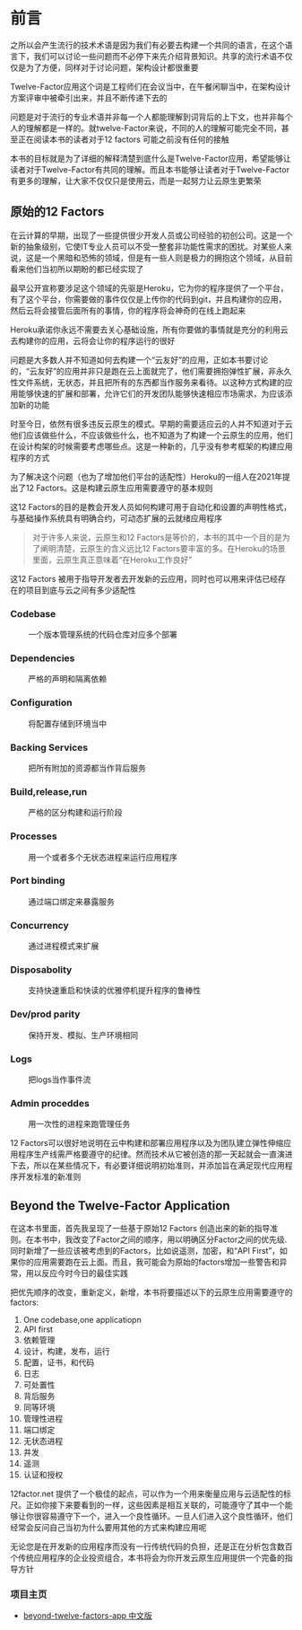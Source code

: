 # 前言

之所以会产生流行的技术术语是因为我们有必要去构建一个共同的语言，在这个语言下，我们可以讨论一些问题而不必停下来先介绍背景知识。共享的流行术语不仅仅是为了方便，同样对于讨论问题，架构设计都很重要

Twelve-Factor应用这个词是工程师们在会议当中，在午餐闲聊当中，在架构设计方案评审中被牵引出来，并且不断传递下去的

问题是对于流行的专业术语并非每一个人都能理解到词背后的上下文，也并非每个人的理解都是一样的。就twelve-Factor来说，不同的人的理解可能完全不同，甚至正在阅读本书的读者对于12 factors 可能之前没有任何的接触

本书的目标就是为了详细的解释清楚到底什么是Twelve-Factor应用，希望能够让读者对于Twelve-Factor有共同的理解。而且本书能够让读者对于Twelve-Factor有更多的理解，让大家不仅仅只是使用云，而是一起努力让云原生更繁荣

## 原始的12 Factors

在云计算的早期，出现了一些提供很少开发人员或公司经验的初创公司。这是一个新的抽象级别，它使IT专业人员可以不受一整套非功能性需求的困扰。对某些人来说，这是一个黑暗和恐怖的领域，但是有一些人则是极力的拥抱这个领域，从目前看来他们当初所以期盼的都已经实现了

最早公开宣称要涉足这个领域的先驱是Heroku，它为你的程序提供了一个平台，有了这个平台，你需要做的事件仅仅是上传你的代码到git，并且构建你的应用，然后云将会接管后面所有的事情，你的程序将会神奇的在线上跑起来


Heroku承诺你永远不需要去关心基础设施，所有你要做的事情就是充分的利用云去构建你的应用，云将会让你的程序运行的很好

问题是大多数人并不知道如何去构建一个“云友好”的应用，正如本书要讨论的，“云友好”的应用并非只是跑在云上面就完了，他们需要拥抱弹性扩展，非永久性文件系统，无状态，并且把所有的东西都当作服务来看待。以这种方式构建的应用能够快速的扩展和部署，允许它们的开发团队能够快速相应市场需求，为应该添加新的功能

时至今日，依然有很多违反云原生的模式。早期的需要适应云的人并不知道对于云他们应该做些什么，不应该做些什么，也不知道为了构建一个云原生的应用，他们在设计构架的时候需要考虑哪些点。这是一种新的，几乎没有参考框架的构建应用程序的方式

为了解决这个问题（也为了增加他们平台的适配性）Heroku的一组人在2021年提出了12 Factors。这是构建云原生应用需要遵守的基本规则

这12 Factors的目的是教会开发人员如何构建可用于自动化和设置的声明性格式，与基础操作系统具有明确合约，可动态扩展的云就绪应用程序

>对于许多人来说，云原生和12 Factors是等价的，本书的其中一个目的是为了阐明清楚，云原生的含义远比12 Factors要丰富的多。在Heroku的场景里面，云原生真正意味着“在Heroku工作良好”

这12 Factors 被用于指导开发者去开发新的云应用，同时也可以用来评估已经存在的项目到底与云之间有多少适配性

### Codebase
&ensp;&ensp;&ensp;&ensp; 一个版本管理系统的代码仓库对应多个部署

### Dependencies
&ensp;&ensp;&ensp;&ensp; 严格的声明和隔离依赖

### Configuration
&ensp;&ensp;&ensp;&ensp; 将配置存储到环境当中

### Backing Services
&ensp;&ensp;&ensp;&ensp; 把所有附加的资源都当作背后服务

### Build,release,run
&ensp;&ensp;&ensp;&ensp; 严格的区分构建和运行阶段

### Processes
&ensp;&ensp;&ensp;&ensp; 用一个或者多个无状态进程来运行应用程序

### Port binding
&ensp;&ensp;&ensp;&ensp; 通过端口绑定来暴露服务

### Concurrency
&ensp;&ensp;&ensp;&ensp; 通过进程模式来扩展

### Disposabolity
&ensp;&ensp;&ensp;&ensp; 支持快速重启和快读的优雅停机提升程序的鲁棒性

### Dev/prod parity
&ensp;&ensp;&ensp;&ensp; 保持开发、模拟、生产环境相同

### Logs
&ensp;&ensp;&ensp;&ensp; 把logs当作事件流

### Admin proceddes
&ensp;&ensp;&ensp;&ensp; 用一次性的进程来跑管理任务


12 Factors可以很好地说明在云中构建和部署应用程序以及为团队建立弹性伸缩应用程序生产线需严格要遵守的纪律。然而技术从它被创造的那一天起就会一直演进下去，所以在某些情况下，有必要详细说明初始准则，并添加旨在满足现代应用程序开发标准的新准则

## Beyond the Twelve-Factor Application

在这本书里面，首先我呈现了一些基于原始12 Factors 创造出来的新的指导准则。在本书中，我改变了Factor之间的顺序，用以明确区分Factor之间的优先级.同时新增了一些应该被考虑到的Factors，比如说遥测，加密，和“API First”，如果你的应用需要跑在云上面。而且，我可能会为原始的factors增加一些警告和异常，用以反应今时今日的最佳实践

把优先顺序的改变，重新定义，新增，本书将要描述以下的云原生应用需要遵守的factors:

1. One codebase,one applicatiopn
2. API first
3. 依赖管理
4. 设计，构建，发布，运行
5. 配置，证书，和代码
6. 日志
7. 可处置性
8. 背后服务
9. 同等环境
10. 管理性进程
11. 端口绑定
12. 无状态进程
13. 并发
14. 遥测
15. 认证和授权

12factor.net 提供了一个极佳的起点，可以作为一个用来衡量应用与云适配性的标尺。正如你接下来要看到的一样，这些因素是相互关联的，可能遵守了其中一个能够让你很容易遵守下一个，进入一个良性循环。一旦人们进入这个良性循环，他们经常会反问自己当初为什么要用其他的方式来构建应用呢

无论您是在开发新的应用程序而没有一行传统代码的负担，还是正在分析包含数百个传统应用程序的企业投资组合，本书将会为你开发云原生应用提供一个完备的指导方针

### 项目主页
* [beyond-twelve-factors-app 中文版](../README.md)
